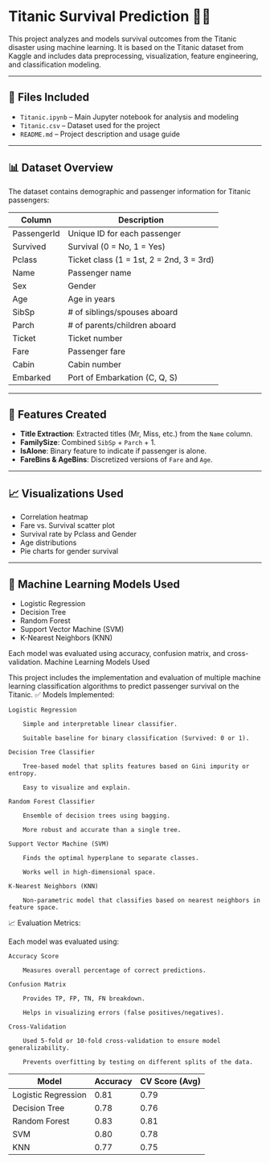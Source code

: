 # Titanic Survival Prediction 🚢🎯

This project analyzes and models survival outcomes from the Titanic disaster using machine learning. It is based on the Titanic dataset from Kaggle and includes data preprocessing, visualization, feature engineering, and classification modeling.

---

## 📁 Files Included

- `Titanic.ipynb` – Main Jupyter notebook for analysis and modeling
- `Titanic.csv` – Dataset used for the project
- `README.md` – Project description and usage guide

---

## 📊 Dataset Overview

The dataset contains demographic and passenger information for Titanic passengers:

| Column       | Description                         |
|--------------|-------------------------------------|
| PassengerId  | Unique ID for each passenger        |
| Survived     | Survival (0 = No, 1 = Yes)          |
| Pclass       | Ticket class (1 = 1st, 2 = 2nd, 3 = 3rd) |
| Name         | Passenger name                      |
| Sex          | Gender                              |
| Age          | Age in years                        |
| SibSp        | # of siblings/spouses aboard        |
| Parch        | # of parents/children aboard        |
| Ticket       | Ticket number                       |
| Fare         | Passenger fare                      |
| Cabin        | Cabin number                        |
| Embarked     | Port of Embarkation (C, Q, S)       |

---

## 🧠 Features Created

- **Title Extraction**: Extracted titles (Mr, Miss, etc.) from the `Name` column.
- **FamilySize**: Combined `SibSp` + `Parch` + 1.
- **IsAlone**: Binary feature to indicate if passenger is alone.
- **FareBins & AgeBins**: Discretized versions of `Fare` and `Age`.

---

## 📈 Visualizations Used

- Correlation heatmap
- Fare vs. Survival scatter plot
- Survival rate by Pclass and Gender
- Age distributions
- Pie charts for gender survival

---

## 🔧 Machine Learning Models Used

- Logistic Regression
- Decision Tree
- Random Forest
- Support Vector Machine (SVM)
- K-Nearest Neighbors (KNN)

Each model was evaluated using accuracy, confusion matrix, and cross-validation.
 Machine Learning Models Used

This project includes the implementation and evaluation of multiple machine learning classification algorithms to predict passenger survival on the Titanic.
✅ Models Implemented:

    Logistic Regression

        Simple and interpretable linear classifier.

        Suitable baseline for binary classification (Survived: 0 or 1).

    Decision Tree Classifier

        Tree-based model that splits features based on Gini impurity or entropy.

        Easy to visualize and explain.

    Random Forest Classifier

        Ensemble of decision trees using bagging.

        More robust and accurate than a single tree.

    Support Vector Machine (SVM)

        Finds the optimal hyperplane to separate classes.

        Works well in high-dimensional space.

    K-Nearest Neighbors (KNN)

        Non-parametric model that classifies based on nearest neighbors in feature space.

📈 Evaluation Metrics:

Each model was evaluated using:

    Accuracy Score

        Measures overall percentage of correct predictions.

    Confusion Matrix

        Provides TP, FP, TN, FN breakdown.

        Helps in visualizing errors (false positives/negatives).

    Cross-Validation

        Used 5-fold or 10-fold cross-validation to ensure model generalizability.

        Prevents overfitting by testing on different splits of the data.

| Model               | Accuracy | CV Score (Avg) |
| ------------------- | -------- | -------------- |
| Logistic Regression | 0.81     | 0.79           |
| Decision Tree       | 0.78     | 0.76           |
| Random Forest       | 0.83     | 0.81           |
| SVM                 | 0.80     | 0.78           |
| KNN                 | 0.77     | 0.75           |
